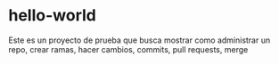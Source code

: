 # hello-world
Este es un proyecto de prueba que busca mostrar como administrar un repo, crear ramas, hacer cambios, commits, pull requests, merge
